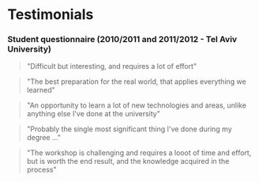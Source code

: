 # Testimonials

### Student questionnaire (2010/2011 and 2011/2012 - Tel Aviv University)
>"Difficult but interesting, and requires a lot of effort"  
<!-- -->
>"The best preparation for the real world, that applies everything we learned"  
<!-- -->
>"An opportunity to learn a lot of new technologies and areas, unlike anything else I've done at the university"  
<!-- -->
>"Probably the single most significant thing I've done during my degree ..."  
<!-- -->
>"The workshop is challenging and requires a looot of time and effort, but is worth the end result, and the knowledge acquired in the process"
